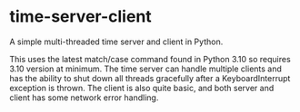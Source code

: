# time-server-client
A simple multi-threaded time server and client in Python.

This uses the latest match/case command found in Python 3.10 so requires 3.10 version at minimum.
The time server can handle multiple clients and has the ability to shut down all threads 
gracefully after a KeyboardInterrupt exception is thrown. The client is also quite basic,
and both server and client has some network error handling.
